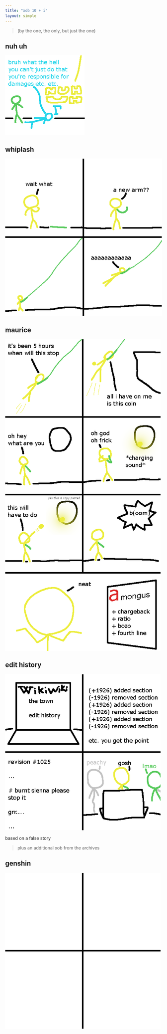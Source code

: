 ```yaml
---
title: "xob 10 + i"
layout: simple
---
```


> (by the one, the only, but just the one)

## nuh uh

![nuhuh](assets/imaginary/xobnuhuh.png)

## whiplash

![whiplash](assets/imaginary/xobwhiplash.png)

## maurice

![maurice](assets/imaginary/xobmaurice.png)

## edit history

![edit history](assets/imaginary/xobwikipedia.png)

based on a false story  
  
> plus an additional xob from the archives

## genshin

![genshin](assets/genshin.png)